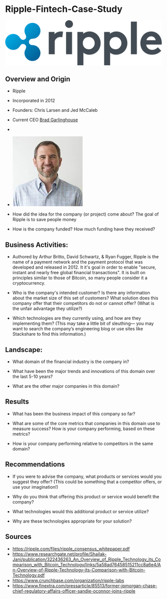 # Ripple-Fintech-Case-Study

![image](images/logo.png)

## Overview and Origin

* Ripple

* Incorporated in 2012

* Founders: Chris Larsen and Jed McCaleb 

* Current CEO [Brad Garlinghouse](https://en.wikipedia.org/wiki/Brad_Garlinghouse)
* 
* ![image](images/CEO.png)

* How did the idea for the company (or project) come about? The goal of Ripple is to save people money

* How is the company funded? How much funding have they received?


## Business Activities:

* Authored by Arthur Britto, David Schwartz, & Ryan Fugger, Ripple is the name of a payment network and the payment protocol that was developed and released in 2012. It it's goal in order to enable "secure, instant and nearly free global financial transactions". It is built on principles similar to those of Bitcoin, so many people consider it a cryptocurrency.

* Who is the company's intended customer?  Is there any information about the market size of this set of customers?
What solution does this company offer that their competitors do not or cannot offer? (What is the unfair advantage they utilize?)

* Which technologies are they currently using, and how are they implementing them? (This may take a little bit of sleuthing–– you may want to search the company’s engineering blog or use sites like Stackshare to find this information.)


## Landscape:

* What domain of the financial industry is the company in?

* What have been the major trends and innovations of this domain over the last 5-10 years?

* What are the other major companies in this domain?


## Results

* What has been the business impact of this company so far?

* What are some of the core metrics that companies in this domain use to measure success? How is your company performing, based on these metrics?

* How is your company performing relative to competitors in the same domain?


## Recommendations

* If you were to advise the company, what products or services would you suggest they offer? (This could be something that a competitor offers, or use your imagination!)

* Why do you think that offering this product or service would benefit the company?

* What technologies would this additional product or service utilize?

* Why are these technologies appropriate for your solution?

## Sources
* https://ripple.com/files/ripple_consensus_whitepaper.pdf
* https://www.researchgate.net/profile/Shailak-Jani/publication/322436263_An_Overview_of_Ripple_Technology_its_Comparison_with_Bitcoin_Technology/links/5a58ad76458515211cc8a6e4/An-Overview-of-Ripple-Technology-its-Comparison-with-Bitcoin-Technology.pdf
* https://www.crunchbase.com/organization/ripple-labs
* https://www.finextra.com/pressarticle/85513/former-jpmorgan-chase-chief-regulatory-affairs-officer-sandie-oconnor-joins-ripple


